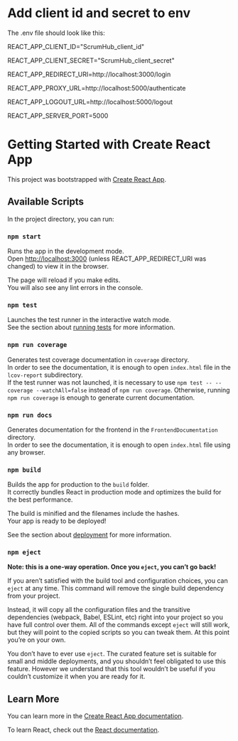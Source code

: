 # Add client id and secret to env

The .env file should look like this:

REACT_APP_CLIENT_ID="ScrumHub_client_id"

REACT_APP_CLIENT_SECRET="ScrumHub_client_secret"

REACT_APP_REDIRECT_URI=http://localhost:3000/login

REACT_APP_PROXY_URL=http://localhost:5000/authenticate

REACT_APP_LOGOUT_URL=http://localhost:5000/logout

REACT_APP_SERVER_PORT=5000

# Getting Started with Create React App

This project was bootstrapped with [Create React App](https://github.com/facebook/create-react-app).

## Available Scripts

In the project directory, you can run:

### `npm start`

Runs the app in the development mode.\
Open [http://localhost:3000](http://localhost:3000) (unless REACT_APP_REDIRECT_URI was changed) to view it in the browser.

The page will reload if you make edits.\
You will also see any lint errors in the console.

### `npm test`

Launches the test runner in the interactive watch mode.\
See the section about [running tests](https://facebook.github.io/create-react-app/docs/running-tests) for more information.

### `npm run coverage`

Generates test coverage documentation in `coverage` directory.\
In order to see the documentation, it is enough to open `index.html` file in the `lcov-report` subdirectory.\
If the test runner was not launched, it is necessary to use `npm test -- --coverage --watchAll=false` instead of `npm run coverage`. Otherwise, running `npm run coverage` is enough to generate current documentation.

### `npm run docs`

Generates documentation for the frontend in the `FrontendDocumentation` directory.\
In order to see the documentation, it is enough to open `index.html` file using any browser.

### `npm build`

Builds the app for production to the `build` folder.\
It correctly bundles React in production mode and optimizes the build for the best performance.

The build is minified and the filenames include the hashes.\
Your app is ready to be deployed!

See the section about [deployment](https://facebook.github.io/create-react-app/docs/deployment) for more information.

### `npm eject`

**Note: this is a one-way operation. Once you `eject`, you can’t go back!**

If you aren’t satisfied with the build tool and configuration choices, you can `eject` at any time. This command will remove the single build dependency from your project.

Instead, it will copy all the configuration files and the transitive dependencies (webpack, Babel, ESLint, etc) right into your project so you have full control over them. All of the commands except `eject` will still work, but they will point to the copied scripts so you can tweak them. At this point you’re on your own.

You don’t have to ever use `eject`. The curated feature set is suitable for small and middle deployments, and you shouldn’t feel obligated to use this feature. However we understand that this tool wouldn’t be useful if you couldn’t customize it when you are ready for it.

## Learn More

You can learn more in the [Create React App documentation](https://facebook.github.io/create-react-app/docs/getting-started).

To learn React, check out the [React documentation](https://reactjs.org/).
